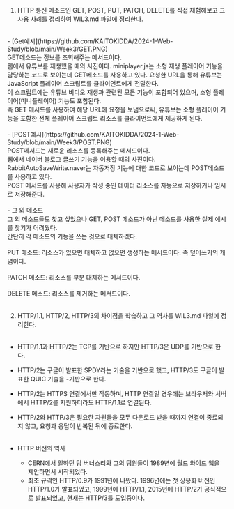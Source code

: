 1. HTTP 통신 메소드인 GET, POST, PUT, PATCH, DELETE를 직접 체험해보고 그 사용 사례를 정리하여 WIL3.md 파일에 정리한다.  
<br>
- [Get예시](https://github.com/KAITOKIDDA/2024-1-Web-Study/blob/main/Week3/GET.PNG) <br>
   GET메소드는 정보를 조회해주는 메서드이다.<br>
   웹에서 유튜브를 재생했을 때의 사진이다. miniplayer.js는 소형 재생 플레이어 기능을 담당하는 코드로 보이는데 GET메소드를 사용하고 있다.
   요청한 URL을 통해 유튜브는 JavaScript 플레이어 스크립트를 클라이언트에게 전달한다.<br> 
   이 스크립트에는 유튜브 비디오 재생과 관련된 모든 기능이 포함되어 있으며, 소형 플레이어(미니플레이어) 기능도 포함된다.<br> 
   즉 GET 메서드를 사용하여 해당 URL에 요청을 보냄으로써, 유튜브는 소형 플레이어 기능을 포함한 전체 플레이어 스크립트 리소스를 클라이언트에게 제공하게 된다.<br><br>
- [POST예시](https://github.com/KAITOKIDDA/2024-1-Web-Study/blob/main/Week3/POST.PNG)<br>
   POST메서드는 새로운 리소스를 등록해주는 메서드이다.<br>
   웹에서 네이버 블로그 글쓰기 기능을 이용할 때의 사진이다.<br>
   RabbitAutoSaveWrite.naver는 자동저장 기능에 대한 코드로 보이는데 POST메소드를 사용하고 있다.<br>
   POST 메서드를 사용해 사용자가 작성 중인 데이터 리소스를 자동으로 저장하거나 임시로 저장해준다.<br><br>
 - 그 외 메소드<br>
    그 외 메소드들도 찾고 싶었으나 GET, POST 메소드가 아닌 메소드를 사용한 실제 예시를 찾기가 어려웠다.<br>
    간단히 각 메소드의 기능을 쓰는 것으로 대체하겠다.<br><br>
    PUT 메소드: 리소스가 있으면 대체하고 없으면 생성하는 메서드이다. 즉 덮어쓰기의 개념이다.
    <br><br>
    PATCH 메소드: 리소스를 부분 대체하는 메서드이다.
    <br><br>
    DELETE 메소드: 리소스를 제거하는 메서드이다.
<br><br>

2. HTTP/1.1, HTTP/2, HTTP/3의 차이점을 학습하고 그 역사를  WIL3.md 파일에 정리한다.<br><br>
  - HTTP/1.1과 HTTP/2는 TCP를 기반으로 하지만 HTTP/3은 UDP를 기반으로 한다.<br>
  - HTTP/2는 구글이 발표한 SPDY라는 기술을 기반으로 했고, HTTP/3도 구글이 발표한 QUIC 기술을 -기반으로 한다.<br>
  - HTTP/2는 HTTPS 연결에서만 작동하며, HTTP 연결일 경우에는 브라우저와 서버에서 HTTP/2를 지원하더라도 HTTP/1.1로 연결된다.<br>
  - HTTP/2와 HTTP/3은 필요한 자원들을 모두 다운로드 받을 때까지 연결이 종료되지 않고, 요청과 응답이 반복된 뒤에 종료한다.<br><br>
  
  - HTTP 버전의 역사<br>
    - CERN에서 일하던 팀 버너스리와 그의 팀원들이 1989년에 월드 와이드 웹을 제안하면서 시작되었다.<br>
    - 최초 규격인 HTTP/0.9가 1991년에 나왔다. 1996년에는 첫 상용화 버전인 HTTP/1.0가 발표되었고, 1999년에 HTTP/1.1, 2015년에 HTTP/2가 공식적으로 발표되었고, 현재는 HTTP/3를 도입중이다.<br>